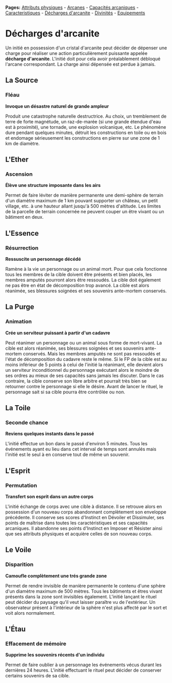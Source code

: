 **Pages:**
[Attributs physiques](../book/attributs.md) -
[Arcanes](../book/arcanes.md) -
[Capacités arcaniques](../book/capacités.md) -
[Caracteristiques](../book/caractéristiques.md) -
[Décharges d'arcanite](../book/décharges.md) -
[Divinités](../book/divinités.md) -
[Equipements](../book/équipements.md)
# Décharges d'arcanite

Un initié en possession d&#039;un cristal d&#039;arcanite peut décider de dépenser une charge pour réaliser une action particulièrement puissante appelée **décharge d&#039;arcanite**. L&#039;initié doit pour cela avoir préalablement débloqué l&#039;arcane correspondant. La charge ainsi dépensée est perdue à jamais.

## La Source
### Fléau

**Invoque un désastre naturel de grande ampleur**

Produit une catastrophe naturelle destructrice. Au choix, un tremblement de terre de forte magnétude, un raz-de-marée (si une grande étendue d&#039;eau est à proximité), une tornade, une explosion volcanique, etc. Le phénomène dure pendant quelques minutes, détruit les constructions en toile ou en bois et endomage sérieusement les constructions en pierre sur une zone de 1 km de diamètre.
## L&#039;Ether
### Ascension

**Élève une structure imposante dans les airs**

Permet de faire léviter de manière permanente une demi-sphère de terrain d&#039;un diamètre maximum de 1 km pouvant supporter un château, un petit village, etc. à une hauteur allant jusqu&#039;à 500 mètres d&#039;altitude. Les limites de la parcelle de terrain concernée ne peuvent couper un être vivant ou un bâtiment en deux.
## L&#039;Essence
### Résurrection

**Ressuscite un personnage décédé**

Ramène à la vie un personnage ou un animal mort. Pour que cela fonctionne tous les membres de la cible doivent être présents et bien placés, les membres amputés pourront alors être ressoudés. La cible doit également ne pas être en état de décomposition trop avancé. La cible est alors réanimée, ses blessures soignées et ses souvenirs ante-mortem conservés.
## La Purge
### Animation

**Crée un serviteur puissant à partir d&#039;un cadavre**

Peut réanimer un personnage ou un animal sous forme de mort-vivant. La cible est alors réanimée, ses blessures soignées et ses souvenirs ante-mortem conservés. Mais les membres amputés ne sont pas ressoudés et l&#039;état de décomposition du cadavre reste le même. Si le FP de la cible est au moins inférieur de 5 points à celui de l&#039;initié la réanimant, elle devient alors un serviteur inconditionnel du personnage exécutant alors le moindre de ses ordres au mieux de ses capacités sans jamais les discuter. Dans le cas contraire, la cible conserve son libre arbitre et pourrait très bien se retourner contre le personnage si elle le désire. Avant de lancer le rituel, le personnage sait si sa cible pourra être contrôlée ou non.
## La Toile
### Seconde chance

**Reviens quelques instants dans le passé**

L&#039;initié effectue un bon dans le passé d&#039;environ 5 minutes. Tous les événements ayant eu lieu dans cet interval de temps sont annulés mais l&#039;initié est le seul à en conserve tout de même un souvenir.
## L&#039;Esprit
### Permutation

**Transfert son esprit dans un autre corps**

L&#039;initié échange de corps avec une cible à distance. Il se retrouve alors en possession d&#039;un nouveau corps abandonnant complètement son enveloppe précédente. Il conserve ses scores d&#039;Instinct en Dévoiler et Dissimuler, ses points de maîtrise dans toutes les caractéristiques et ses capacités arcaniques. Il abandonne ses points d&#039;Instinct en Imposer et Résister ainsi que ses attributs physiques et acquière celles de son nouveau corps.
## Le Voile
### Disparition

**Camoufle complètement une trés grande zone**

Permet de rendre invisible de manière permanente le contenu d&#039;une sphère d&#039;un diamètre maximum de 500 mètres. Tous les bâtiments et êtres vivant présents dans la zone sont invisibles également. L&#039;initié lançant le rituel peut décider du paysage qu&#039;il veut laisser paraître vu de l&#039;extérieur. Un observateur présent à l&#039;intérieur de la sphère n&#039;est plus affecté par le sort et voit alors normalement.
## L&#039;Étau
### Effacement de mémoire

**Supprime les souvenirs récents d&#039;un individu**

Permet de faire oublier à un personnage les événements vécus durant les dernières 24 heures. L&#039;initié effectuant le rituel peut décider de conserver certains souvenirs de sa cible.
